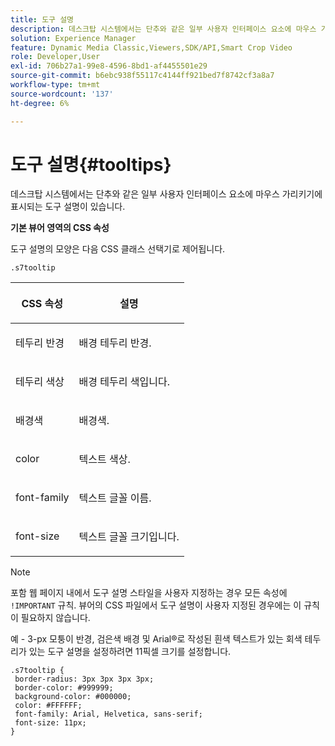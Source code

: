 ```yaml
---
title: 도구 설명
description: 데스크탑 시스템에서는 단추와 같은 일부 사용자 인터페이스 요소에 마우스 가리키기에 표시되는 도구 설명이 있습니다.
solution: Experience Manager
feature: Dynamic Media Classic,Viewers,SDK/API,Smart Crop Video
role: Developer,User
exl-id: 706b27a1-99e8-4596-8bd1-af4455501e29
source-git-commit: b6ebc938f55117c4144ff921bed7f8742cf3a8a7
workflow-type: tm+mt
source-wordcount: '137'
ht-degree: 6%

---
```


# 도구 설명{#tooltips}

데스크탑 시스템에서는 단추와 같은 일부 사용자 인터페이스 요소에 마우스 가리키기에 표시되는 도구 설명이 있습니다.

<!--<a id="section_061E550C1C1D4DB2BD663A898895B38C"></a>-->

**기본 뷰어 영역의 CSS 속성**

도구 설명의 모양은 다음 CSS 클래스 선택기로 제어됩니다.

```
.s7tooltip
```

<table id="table_94EE3F5BBE4547C0B4943471CEE7EDE4"> 
 <thead> 
  <tr> 
   <th colname="col1" class="entry"> <p> CSS 속성 </p> </th> 
   <th colname="col2" class="entry"> <p>설명 </p> </th> 
  </tr> 
 </thead>
 <tbody> 
  <tr> 
   <td colname="col1"> <p> <span class="codeph"> 테두리 반경 </span> </p> </td> 
   <td colname="col2"> <p> 배경 테두리 반경. </p> </td> 
  </tr> 
  <tr> 
   <td colname="col1"> <p> <span class="codeph"> 테두리 색상 </span> </p> </td> 
   <td colname="col2"> <p> 배경 테두리 색입니다. </p> </td> 
  </tr> 
  <tr> 
   <td colname="col1"> <p> <span class="codeph"> 배경색 </span> </p> </td> 
   <td colname="col2"> <p> 배경색. </p> </td> 
  </tr> 
  <tr> 
   <td colname="col1"> <p> <span class="codeph"> color </span> </p> </td> 
   <td colname="col2"> <p>텍스트 색상. </p> </td> 
  </tr> 
  <tr> 
   <td colname="col1"> <p> <span class="codeph"> font-family </span> </p> </td> 
   <td colname="col2"> <p>텍스트 글꼴 이름. </p> </td> 
  </tr> 
  <tr> 
   <td colname="col1"> <p> <span class="codeph"> font-size </span> </p> </td> 
   <td colname="col2"> <p>텍스트 글꼴 크기입니다. </p> </td> 
  </tr> 
 </tbody> 
</table>

>[!NOTE]
>
>포함 웹 페이지 내에서 도구 설명 스타일을 사용자 지정하는 경우 모든 속성에 `!IMPORTANT` 규칙. 뷰어의 CSS 파일에서 도구 설명이 사용자 지정된 경우에는 이 규칙이 필요하지 않습니다.

예 - 3-px 모퉁이 반경, 검은색 배경 및 Arial®로 작성된 흰색 텍스트가 있는 회색 테두리가 있는 도구 설명을 설정하려면 11픽셀 크기를 설정합니다.

```
.s7tooltip { 
 border-radius: 3px 3px 3px 3px; 
 border-color: #999999; 
 background-color: #000000; 
 color: #FFFFFF; 
 font-family: Arial, Helvetica, sans-serif; 
 font-size: 11px; 
}
```
